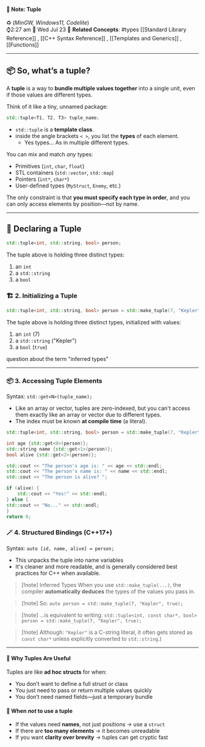#### 📝 Note: Tuple 
 ♻️ (*MinGW, Windows11, Codelite*)   
 ⌚2:27 am  📆 Wed Jul 23
 🔗 **Related Concepts**: #types [[Standard Library Reference]] , [[C++ Syntax Reference]] , [[Templates and Generics]] , [[Functions]]
___
## 📦 So, what’s a tuple?

A **tuple** is a way to **bundle multiple values together** into a single unit, even if those values are different types.

Think of it like a tiny, unnamed package:

```cpp title:Syntax
std::tuple<T1, T2, T3> tuple_name;
```

- `std::tuple` is a **template class**.
- inside the angle brackets `< >`, you list the **types** of each element.
	- Yes types... As in multiple different types.

You can mix and match _any_ types:

- Primitives (`int`, `char`, `float`)
- STL containers (`std::vector`, `std::map`)
- Pointers (`int*`, `char*`)
- User-defined types (`MyStruct`, `Enemy`, etc.)

The only constraint is that **you must specify each type in order**, and you can only access elements by position—not by name.

---
## 🧱 Declaring a Tuple

```cpp title:Example.1
std::tuple<int, std::string, bool> person;
```

The tuple above is holding three distinct types:
1. an `int` 
2. a `std::string`
3. a `bool`

### 🏗 2. Initializing a Tuple

```cpp title:Example.2
std::tuple<int, std::string, bool> person = std::make_tuple(7, "Kepler", true);
```

The tuple above is holding three distinct types, initialized with values:
1. an `int` (7)
2. a `std::string` ("Kepler")
3. a `bool` (`true`)

question about the term "inferred types"

---
### 📦 3. Accessing Tuple Elements

Syntax:   `std::get<N>(tuple_name);`

- Like an array or vector, tuples are zero-indexed, but you can't access them exactly like an array or vector due to different types.
- The index must be known **at compile time** (a literal).

```cpp title:Example.3
std::tuple<int, std::string, bool> person = std::make_tuple(7, "Kepler", true);

int age {std::get<0>(person)};
std::string name {std::get<1>(person)};
bool alive {std::get<2>(person)};

std::cout << "The person's age is: " << age << std::endl;
std::cout << "The person's name is: " << name << std::endl;
std::cout << "The person is alive? ";

if (alive) {
	std::cout << "Yes!" << std::endl;
} else {
std::cout << "No..." << std::endl;
}
return 0;
```


### 🪄 4. Structured Bindings (C++17+)

Syntax:   `auto [id, name, alive] = person;`

- This unpacks the tuple into name variables
- It's cleaner and more readable, and is generally considered best practices for C++ when available.


>[!note] Inferred Types
> When you use `std::make_tuple(...)`, the compiler **automatically deduces** the types of the values you pass in.
> 

>[!note] So:
`auto person = std::make_tuple(7, "Kepler", true);`

>[!note] …is equivalent to writing:
`std::tuple<int, const char*, bool> person = std::make_tuple(7, "Kepler", true);`

>[!note] Although:
> `"Kepler"` is a C-string literal, it often gets stored as `const char*` unless explicitly converted to `std::string`.)

---
#### 🎯 Why Tuples Are Useful

Tuples are like **ad hoc structs** for when:
- You don’t want to define a full struct or class
- You just need to pass or return multiple values quickly
- You don’t need named fields—just a temporary bundle

#### 🤔 When _not_ to use a tuple

- If the values need **names**, not just positions → use a `struct`
- If there are **too many elements** → it becomes unreadable
- If you want **clarity over brevity** → tuples can get cryptic fast
